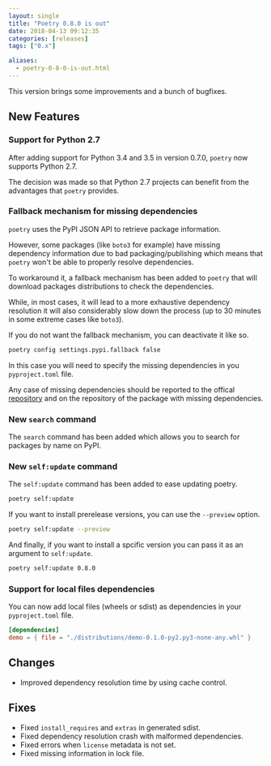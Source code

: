 ```yaml
---
layout: single
title: "Poetry 0.8.0 is out"
date: 2018-04-13 09:12:35
categories: [releases]
tags: ["0.x"]

aliases:
  - poetry-0-8-0-is-out.html
---
```


This version brings some improvements and a bunch of bugfixes.

## New Features

### Support for Python 2.7

After adding support for Python 3.4 and 3.5 in version 0.7.0, `poetry`
now supports Python 2.7.

The decision was made so that Python 2.7 projects can benefit from
the advantages that `poetry` provides.

### Fallback mechanism for missing dependencies

`poetry` uses the PyPI JSON API to retrieve package information.

However, some packages (like `boto3` for example) have missing dependency
information due to bad packaging/publishing which means that `poetry` won't
be able to properly resolve dependencies.

To workaround it, a fallback mechanism has been added to `poetry`
that will download packages distributions to check the dependencies.

While, in most cases, it will lead to a more exhaustive dependency resolution
it will also considerably slow down the process (up to 30 minutes in some extreme cases
like `boto3`).

If you do not want the fallback mechanism, you can deactivate it like so.

```bash
poetry config settings.pypi.fallback false
```

In this case you will need to specify the missing dependencies in you `pyproject.toml`
file.

Any case of missing dependencies should be reported to
the offical [repository](https://github.com/python-poetry/poetry/issues)
and on the repository of the package with missing dependencies.

### New `search` command

The `search` command has been added which allows you to search for packages
by name on PyPI.

### New `self:update` command

The `self:update` command has been added to ease updating poetry.

```bash
poetry self:update
```

If you want to install prerelease versions, you can use the `--preview` option.

```bash
poetry self:update --preview
```

And finally, if you want to install a spcific version you can pass it as an argument
to `self:update`.

```bash
poetry self:update 0.8.0
```

### Support for local files dependencies

You can now add local files (wheels or sdist) as dependencies in your
`pyproject.toml` file.

```toml
[dependencies]
demo = { file = "./distributions/demo-0.1.0-py2.py3-none-any.whl" }
```

## Changes

- Improved dependency resolution time by using cache control.

## Fixes

- Fixed `install_requires` and `extras` in generated sdist.
- Fixed dependency resolution crash with malformed dependencies.
- Fixed errors when `license` metadata is not set.
- Fixed missing information in lock file.
